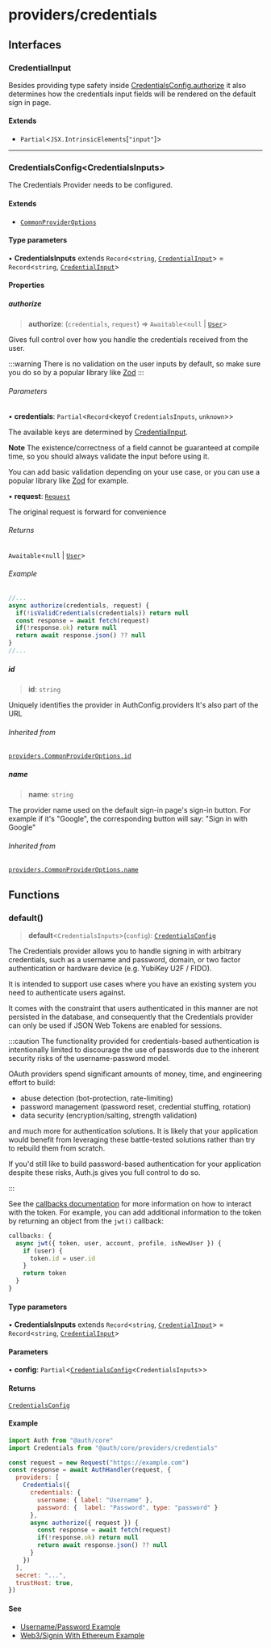 # providers/credentials

## Interfaces

### CredentialInput

Besides providing type safety inside [CredentialsConfig.authorize](credentials.md#authorize)
it also determines how the credentials input fields will be rendered
on the default sign in page.

#### Extends

- `Partial`\<`JSX.IntrinsicElements`\[`"input"`\]\>

***

### CredentialsConfig\<CredentialsInputs\>

The Credentials Provider needs to be configured.

#### Extends

- [`CommonProviderOptions`](../providers.md#commonprovideroptions)

#### Type parameters

• **CredentialsInputs** extends `Record`\<`string`, [`CredentialInput`](credentials.md#credentialinput)\> = `Record`\<`string`, [`CredentialInput`](credentials.md#credentialinput)\>

#### Properties

##### authorize

> **authorize**: (`credentials`, `request`) => `Awaitable`\<`null` \| [`User`](../types.md#user)\>

Gives full control over how you handle the credentials received from the user.

:::warning
There is no validation on the user inputs by default, so make sure you do so
by a popular library like [Zod](https://zod.dev)
:::

###### Parameters

• **credentials**: `Partial`\<`Record`\<keyof `CredentialsInputs`, `unknown`\>\>

The available keys are determined by [CredentialInput](credentials.md#credentialinput).

**Note**
The existence/correctness of a field cannot be guaranteed at compile time,
so you should always validate the input before using it.

You can add basic validation depending on your use case,
or you can use a popular library like [Zod](https://zod.dev) for example.

• **request**: [`Request`]( https://developer.mozilla.org/en-US/docs/Web/API/Request )

The original request is forward for convenience

###### Returns

`Awaitable`\<`null` \| [`User`](../types.md#user)\>

###### Example

```ts
//...
async authorize(credentials, request) {
  if(!isValidCredentials(credentials)) return null
  const response = await fetch(request)
  if(!response.ok) return null
  return await response.json() ?? null
}
//...
```

##### id

> **id**: `string`

Uniquely identifies the provider in AuthConfig.providers
It's also part of the URL

###### Inherited from

[`providers.CommonProviderOptions.id`](../providers.md#id)

##### name

> **name**: `string`

The provider name used on the default sign-in page's sign-in button.
For example if it's "Google", the corresponding button will say:
"Sign in with Google"

###### Inherited from

[`providers.CommonProviderOptions.name`](../providers.md#name)

## Functions

### default()

> **default**\<`CredentialsInputs`\>(`config`): [`CredentialsConfig`](credentials.md#credentialsconfigcredentialsinputs)

The Credentials provider allows you to handle signing in with arbitrary credentials,
such as a username and password, domain, or two factor authentication or hardware device (e.g. YubiKey U2F / FIDO).

It is intended to support use cases where you have an existing system you need to authenticate users against.

It comes with the constraint that users authenticated in this manner are not persisted in the database,
and consequently that the Credentials provider can only be used if JSON Web Tokens are enabled for sessions.

:::caution
The functionality provided for credentials-based authentication is intentionally limited to discourage the use of passwords due to the inherent security risks of the username-password model.

OAuth providers spend significant amounts of money, time, and engineering effort to build:

- abuse detection (bot-protection, rate-limiting)
- password management (password reset, credential stuffing, rotation)
- data security (encryption/salting, strength validation)

and much more for authentication solutions. It is likely that your application would benefit from leveraging these battle-tested solutions rather than try to rebuild them from scratch.

If you'd still like to build password-based authentication for your application despite these risks, Auth.js gives you full control to do so.

:::

See the [callbacks documentation](/reference/core#authconfig#callbacks) for more information on how to interact with the token. For example, you can add additional information to the token by returning an object from the `jwt()` callback:

```js
callbacks: {
  async jwt({ token, user, account, profile, isNewUser }) {
    if (user) {
      token.id = user.id
    }
    return token
  }
}
```

#### Type parameters

• **CredentialsInputs** extends `Record`\<`string`, [`CredentialInput`](credentials.md#credentialinput)\> = `Record`\<`string`, [`CredentialInput`](credentials.md#credentialinput)\>

#### Parameters

• **config**: `Partial`\<[`CredentialsConfig`](credentials.md#credentialsconfigcredentialsinputs)\<`CredentialsInputs`\>\>

#### Returns

[`CredentialsConfig`](credentials.md#credentialsconfigcredentialsinputs)

#### Example

```js
import Auth from "@auth/core"
import Credentials from "@auth/core/providers/credentials"

const request = new Request("https://example.com")
const response = await AuthHandler(request, {
  providers: [
    Credentials({
      credentials: {
        username: { label: "Username" },
        password: {  label: "Password", type: "password" }
      },
      async authorize({ request }) {
        const response = await fetch(request)
        if(!response.ok) return null
        return await response.json() ?? null
      }
    })
  ],
  secret: "...",
  trustHost: true,
})
```

#### See

 - [Username/Password Example](https://authjs.dev/guides/providers/credentials#example---username--password)
 - [Web3/Signin With Ethereum Example](https://authjs.dev/guides/providers/credentials#example---web3--signin-with-ethereum)
